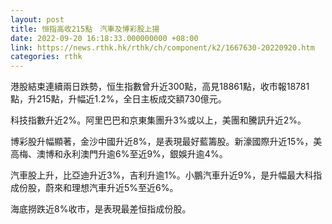 ```yaml
---
layout: post
title: 恒指高收215點　汽車及博彩股上揚
date: 2022-09-20 16:18:33.000000000 +08:00
link: https://news.rthk.hk/rthk/ch/component/k2/1667630-20220920.htm
categories: rthk
---
```


港股結束連續兩日跌勢，恒生指數曾升近300點，高見18861點，收市報18781點，升215點，升幅近1.2%，全日主板成交額730億元。

科技指數升近2%。阿里巴巴和京東集團升3%或以上，美團和騰訊升近2%。

博彩股升幅顯著，金沙中國升近8%，是表現最好藍籌股。新濠國際升近15%，美高梅、澳博和永利澳門升逾6%至近9%，銀娛升逾4%。

汽車股上升，比亞迪升近3%，吉利升逾1%。小鵬汽車升近9%，是升幅最大科指成份股，蔚來和理想汽車升近5%至近6%。

海底撈跌近8%收市，是表現最差恒指成份股。
